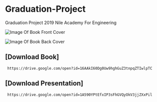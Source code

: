 # Graduation-Project
Graduation Project 2019 Nile Academy For Engineering



![Image Of Book Front Cover](https://4.top4top.net/p_13499sugk2.jpeg)

![Image Of Book Back Cover](https://3.top4top.net/p_1349ie0jr1.jpeg)



## [Download Book]
` https://drive.google.com/open?id=16AAkI60Dg0Uw9hghGuZ3tnpqZTIwlpTC`


## [Download Presentation]
` https://drive.google.com/open?id=1A590YPtEfxIP3sFhGVQyOkV3jjZXxPil`
